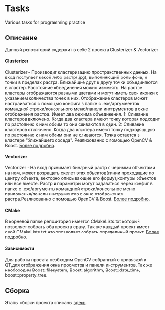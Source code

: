 # Tasks
 Various tasks for programming practice
 ## Описание
Данный репозиторий содержит в себе 2 проекта Clusterizer & Vectorizer
#### Clusterizer
Clusterizer - Производит кластеризацию пространственных данных. На вход поступает какой либо растр(.jpg), выполняющий роль фона, и точки в пределах растра. Ближайщие друг к другу точки объединяются в кластер. Расстояние объединения можно изменять. На растре кластеры отображаются разными цветами и могут иметь свои иконки с указанием количества точек в них. Отображение кластеров может настраиваться с помощью конфига в папке с .exe/аргумеентов командной строки/консольного меню/панели инструментов в окне отображения растра. Имеет два режима объединения. 1: Сливание кластеров включено. Когда два кластера имеют точку которая подходит по растоянию к ним обоим то они сливаются в один. 2: Сливание кластеров отключено. Когда два кластера имеют точку подходящщую по растоянию к ним обоим они не сливаются. Точка остается в кластере "ближайщего соседа".  Реализованно с помощью OpenCV & Boost. [Более подробно](https://github.com/AntKerf/Tasks/tree/main/Clusterizer).
#### Vectorizer
Vectorizer - На вход принимает бинарный растр с черными объектами на нем, может возращать скелет этих обьектов(линии проходящие по центру объекта, векторно описывающие его форму),контуры объектов или все вместе. Растр и параметры могут задаваться через конфиг в папке с .exe/аргументы командной строки/консольное меню приложения/панели инструментов в окне отображения растра.Реализованно с помощью OpenCV & Boost. [Более подробно](https://github.com/AntKerf/Tasks/tree/main/Vectorizer).
#### CMake
В корневой папке репозитория имеется CMakeLists.txt который позволяет собрать оба проекта сразу. Так же каждый проект имеет свой CMakeLists.txt что опозволяет собрать определнный проект. [Более подробно](https://github.com/AntKerf/Tasks/wiki/Build).
#### Зависимости
Для работы проекта необходим OpenCV собранный с привязкой к QT,для отображения окна просмотра и панели инструментов. Так же необоходим Boost::filesystem, Boost::algorithm, Boost::date_time, boost::property_tree.

## Сборка
Этапы сборки проекта описаны [здесь](https://github.com/AntKerf/Tasks/wiki/Build).
